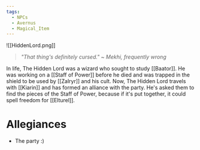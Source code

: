 ```yaml
---
tags:
  - NPCs
  - Avernus
  - Magical_Item
---
```

![[HiddenLord.png]]
> *"That thing's definitely cursed."*
> ~ *Mekhi, frequently wrong*

In life, The Hidden Lord was a wizard who sought to study [[Baator]]. He was working on a [[Staff of Power]] before he died and was trapped in the shield to be used by [[Zalryr]] and his cult. Now, The Hidden Lord travels with [[Kiarin]] and has formed an alliance with the party. He's asked them to find the pieces of the Staff of Power, because if it's put together, it could spell freedom for [[Elturel]].
# Allegiances
- The party :)
